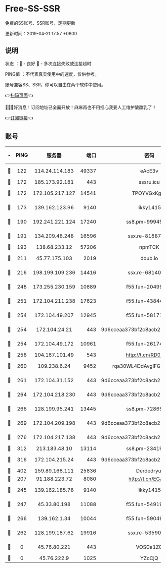 # Free-SS-SSR

免费的SS账号、SSR账号，定期更新

更新时间：2019-04-21 17:57 +0800

## 说明

状态     ：🙂 - 良好 🙁 - 多次连接失败或连接超时

PING值   ：不代表真实使用中的速度，仅供参考。

账号兼容SS、SSR，你可以自由在两个软件中使用。

👉[扫码页面](https://liesauer.github.io/Free-SS-SSR/)👈

🎉🎉🎉好消息！订阅地址已全面开放！麻麻再也不用担心我要人工维护酸酸乳了！

👉[订阅链接](https://www.liesauer.net/yogurt/subscribe?ACCESS_TOKEN=DAYxR3mMaZAsaqUb)👈

## 账号

|-|PING|服务器|端口|密码|加密方式|区域|
|:----:|:----:|:-----:|-----:|:----:|:----:|:----:|
|🙂|122|114.24.114.183|49337|eAcE3v|chacha20-ietf|TW|
|🙂|172|185.173.92.181|443|sssru.icu|rc4-md5|RU|
|🙂|172|172.105.217.127|14541|TPOYVGxKglpi|aes-256-cfb|JP|
|🙂|173|139.162.123.96|9140|likky1415|aes-256-cfb|JP|
|🙂|190|192.241.221.124|17240|ss8.pm-99945477|aes-256-cfb|US|
|🙂|191|134.209.48.248|16596|ssx.re-81887619|aes-256-cfb|US|
|🙂|193|138.68.233.12|57206|npmTCK|rc4-md5|US|
|🙂|211|45.77.175.103|2019|doub.io|aes-128-ctr|SG|
|🙂|216|198.199.109.236|14416|ssx.re-68140680|aes-256-cfb|US|
|🙂|248|173.255.230.159|10889|f55.fun-20499920|aes-256-cfb|US|
|🙂|251|172.104.211.238|17623|f55.fun-43844641|aes-256-cfb|US|
|🙂|254|172.104.49.207|12945|f55.fun-58171420|aes-256-cfb|SG|
|🙂|254|172.104.24.21|443|9d6cceaa373bf2c8acb22e60b6a58be6|aes-256-cfb|US|
|🙂|254|172.104.49.172|10961|f55.fun-26174488|aes-256-cfb|SG|
|🙂|256|104.167.101.49|543|http://t.cn/RD0D7sx|rc4-md5|CA|
|🙂|260|109.238.6.24|9452|rqa30WL4DdAvgIFG6Fs3znzTa|aes-256-cfb|FR|
|🙂|261|172.104.31.152|443|9d6cceaa373bf2c8acb22e60b6a58be6|aes-256-cfb|US|
|🙂|264|172.104.218.230|443|9d6cceaa373bf2c8acb22e60b6a58be6|aes-256-cfb|US|
|🙂|266|128.199.95.241|13445|ss8.pm-72865285|aes-256-cfb|SG|
|🙂|269|172.104.209.198|443|9d6cceaa373bf2c8acb22e60b6a58be6|aes-256-cfb|US|
|🙂|276|172.104.217.138|443|9d6cceaa373bf2c8acb22e60b6a58be6|aes-256-cfb|US|
|🙂|312|213.183.48.10|13114|ss8.pm-23419048|rc4-md5|RU|
|🙂|316|172.104.215.24|443|9d6cceaa373bf2c8acb22e60b6a58be6|aes-256-cfb|US|
|🙂|402|159.89.168.111|25836|Derdedryuj|chacha20|IN|
|🙂|207|91.188.223.72|8080|http://t.cn/EGJIyrl|rc4-md5|RU|
|🙂|245|139.162.185.76|9140|likky1415|aes-256-cfb|DE|
|🙂|247|45.33.80.198|11088|f55.fun-54919937|aes-256-cfb|US|
|🙂|266|139.162.1.34|10044|f55.fun-59049291|aes-256-cfb|SG|
|🙁|262|128.199.187.62|19916|ssx.re-53590362|aes-256-cfb|SG|
|🙁|0|45.76.80.221|443|VOSCa1ZG|aes-256-cfb|DE|
|🙁|0|45.76.222.9|1025|YZcCjQ|rc4-md5|JP|
